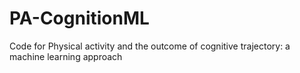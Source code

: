 # PA-CognitionML
Code for Physical activity and the outcome of cognitive trajectory: a machine learning approach 
